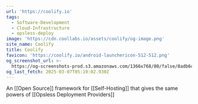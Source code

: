 ```yaml
---
url: 'https://coolify.io'
tags:
  - Software-Development
  - Cloud-Infrastructure
  - opsless-deploy
image: 'https://cdn.coollabs.io/assets/coolify/og-image.png'
site_name: Coolify
title: Coolify
favicon: 'https://coolify.io/android-launchericon-512-512.png'
og_screenshot_url: >-
  https://og-screenshots-prod.s3.amazonaws.com/1366x768/80/false/8adb6cd229225f3089022eda32c5ae6c0d5b1a4b17b5b55bfabbb1493a916eb5.jpeg
og_last_fetch: 2025-03-07T05:19:02.930Z
---
```

An [[Open Source]] framework for [[Self-Hosting]] that gives the same powers of [[Opsless Deployment Providers]]
